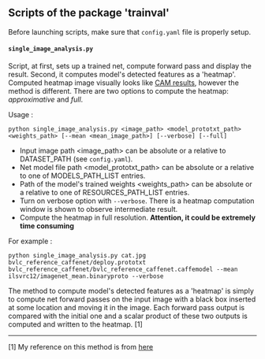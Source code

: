 ## Scripts of the package 'trainval'

Before launching scripts, make sure that `config.yaml` file is properly setup.

####  `single_image_analysis.py`

Script, at first, sets up a trained net, compute forward pass and display the result. Second, it computes model's detected features as a 'heatmap'. Computed heatmap image visually looks like [CAM results](https://github.com/metalbubble/CAM), however the method is different. There are two options to compute the heatmap: *approximative* and *full*.

Usage :
```
python single_image_analysis.py <image_path> <model_prototxt_path> <weights_path> [--mean <mean_image_path>] [--verbose] [--full]
```
- Input image path <image_path> can be absolute or a relative to DATASET_PATH (see `config.yaml`).
- Net model file path <model_prototxt_path> can be absolute or a relative to one of MODELS_PATH_LIST entries.
- Path of the model's trained weights <weights_path> can be absolute or a relative to one of RESOURCES_PATH_LIST entries.
- Turn on verbose option with `--verbose`. There is a heatmap computation window is shown to observe intermediate result.
- Compute the heatmap in full resolution. **Attention, it could be extremely time consuming**


For example :

```
python single_image_analysis.py cat.jpg bvlc_reference_caffenet/deploy.prototxt bvlc_reference_caffenet/bvlc_reference_caffenet.caffemodel --mean ilsvrc12/imagenet_mean.binaryproto --verbose
```

The method to compute model's detected features as a 'heatmap' is simply to compute net forward passes on the input image with a black box inserted at some location and moving it in the image. Each forward pass output is compared with the initial one and a scalar product of these two outputs is computed and written to the heatmap. [1]



___

[1] My reference on this method is from [here](https://habrahabr.ru/post/307078/)
